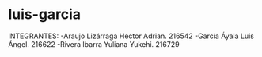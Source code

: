 # luis-garcia
INTEGRANTES:
-Araujo Lizárraga Hector Adrian. 216542
-García Áyala Luis Ángel. 216622
-Rivera Ibarra Yuliana Yukehi. 216729
